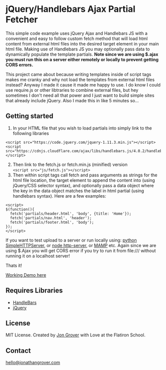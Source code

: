 # jQuery/Handlebars Ajax Partial Fetcher

This simple code example uses jQuery Ajax and Handlebars JS with a convenient and easy to follow custom fetch method that will load html content from external html files into the desired target element in your main html file. Making use of Handlebars JS you may optionally pass data to dynamically populate the template partials. **Note since we are using $.ajax you must run this on a server either remotely or locally to prevent getting CORS errors.**

This project came about because writing templates inside of script tags makes me cranky and why not load the templates from external html files instead? Anyway I made it cause it made me happy to use. I do know I could use require.js or other libtraries to combine external files, but hey sometimes I don't need all that power and I just want to build simple sites that already include jQuery. Also I made this in like 5 minutes so...

## Getting started

1. In your HTML file that you wish to load partials into simply link to the following libraries  
```
<script src="https://code.jquery.com/jquery-1.11.3.min.js"></script>
<script src="https://cdnjs.cloudflare.com/ajax/libs/handlebars.js/4.0.2/handlebars.min.js"></script>
```
2. Then link to the fetch.js or fetch.min.js (minified) version  
`<script src="js/fetch.js"></script>`
3. Then within script tags call fetch and pass arguments as strings for the html file location, the target element to append the content into (using jQuery/CSS selector syntax), and optionally pass a data object where the key in the data object matches the label in html partial (using handlebars syntax). Here are a few examples:  
```
<script>
$(function(){
  fetch('partials/header.html', 'body', {title: 'Home'});
  fetch('partials/nav.html', 'header');
  fetch('partials/footer.html', 'body');
});
</script>
```

If you want to test upload to a server or run locally using: [python SimpleHTTPServer](http://www.pythonforbeginners.com/modules-in-python/how-to-use-simplehttpserver/), or [node http-server](https://www.npmjs.com/package/http-server), or [MAMP](https://www.mamp.info/en/) etc. Again since we are using $.Ajax you will get CORS error if you try to run it from file:/// without running it on a localhost server!

Thats it!

[Working Demo here](http://jongrover.github.io/jquery-handlebars-partial-fetcher/)

## Requires Libraries

- [HandleBars](http://handlebarsjs.com/)
- [jQuery](http://jquery.com/)

## License

MIT License. Created by [Jon Grover](github.com/jongrover) with Love at the Flatiron School.

## Contact

hello@jonathangrover.com